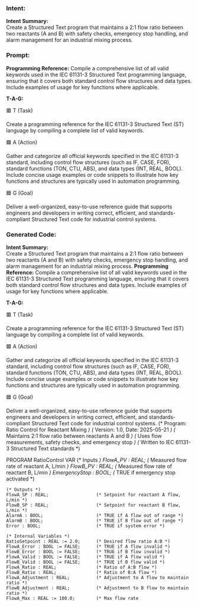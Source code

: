 ### Intent:
**Intent Summary:**  
Create a Structured Text program that maintains a 2:1 flow ratio between two reactants (A and B) with safety checks, emergency stop handling, and alarm management for an industrial mixing process.

### Prompt:
**Programming Reference:**
Compile a comprehensive list of all valid keywords used in the IEC 61131-3 Structured Text programming language, ensuring that it covers both standard control flow structures and data types. Include examples of usage for key functions where applicable.

**T-A-G:**

🟥 T (Task)

Create a programming reference for the IEC 61131-3 Structured Text (ST) language by compiling a complete list of valid keywords.

🟩 A (Action)

Gather and categorize all official keywords specified in the IEC 61131-3 standard, including control flow structures (such as IF, CASE, FOR), standard functions (TON, CTU, ABS), and data types (INT, REAL, BOOL). Include concise usage examples or code snippets to illustrate how key functions and structures are typically used in automation programming.

🟦 G (Goal)

Deliver a well-organized, easy-to-use reference guide that supports engineers and developers in writing correct, efficient, and standards-compliant Structured Text code for industrial control systems.

### Generated Code:
**Intent Summary:**  
Create a Structured Text program that maintains a 2:1 flow ratio between two reactants (A and B) with safety checks, emergency stop handling, and alarm management for an industrial mixing process.
**Programming Reference:**
Compile a comprehensive list of all valid keywords used in the IEC 61131-3 Structured Text programming language, ensuring that it covers both standard control flow structures and data types. Include examples of usage for key functions where applicable.

**T-A-G:**

🟥 T (Task)

Create a programming reference for the IEC 61131-3 Structured Text (ST) language by compiling a complete list of valid keywords.

🟩 A (Action)

Gather and categorize all official keywords specified in the IEC 61131-3 standard, including control flow structures (such as IF, CASE, FOR), standard functions (TON, CTU, ABS), and data types (INT, REAL, BOOL). Include concise usage examples or code snippets to illustrate how key functions and structures are typically used in automation programming.

🟦 G (Goal)

Deliver a well-organized, easy-to-use reference guide that supports engineers and developers in writing correct, efficient, and standards-compliant Structured Text code for industrial control systems.
(* Program: Ratio Control for Reactant Mixing *)
(* Version: 1.0, Date: 2025-05-21 *)
(* Maintains 2:1 flow ratio between reactants A and B *)
(* Uses flow measurements, safety checks, and emergency stop *)
(* Written to IEC 61131-3 Structured Text standards *)

PROGRAM RatioControl
VAR
    (* Inputs *)
    FlowA_PV : REAL;                  (* Measured flow rate of reactant A, L/min *)
    FlowB_PV : REAL;                  (* Measured flow rate of reactant B, L/min *)
    EmergencyStop : BOOL;             (* TRUE if emergency stop activated *)
    
    (* Outputs *)
    FlowA_SP : REAL;                  (* Setpoint for reactant A flow, L/min *)
    FlowB_SP : REAL;                  (* Setpoint for reactant B flow, L/min *)
    AlarmA : BOOL;                    (* TRUE if A flow out of range *)
    AlarmB : BOOL;                    (* TRUE if B flow out of range *)
    Error : BOOL;                     (* TRUE if system error *)
    
    (* Internal Variables *)
    RatioSetpoint : REAL := 2.0;      (* Desired flow ratio A:B *)
    FlowA_Error : BOOL := FALSE;      (* TRUE if A flow invalid *)
    FlowB_Error : BOOL := FALSE;      (* TRUE if B flow invalid *)
    FlowA_Valid : BOOL := FALSE;      (* TRUE if A flow valid *)
    FlowB_Valid : BOOL := FALSE;      (* TRUE if B flow valid *)
    FlowA_Ratio : REAL;               (* Ratio of A:B flow *)
    FlowB_Ratio : REAL;               (* Ratio of B:A flow *)
    FlowA_Adjustment : REAL;          (* Adjustment to A flow to maintain ratio *)
    FlowB_Adjustment : REAL;          (* Adjustment to B flow to maintain ratio *)
    FlowA_Max : REAL := 100.0;        (* Max flow rate
